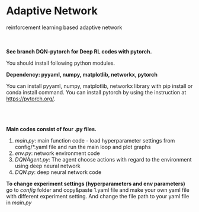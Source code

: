 # Adaptive Network

reinforcement learning based adaptive network 

<br></br>
**See branch DQN-pytorch for Deep RL codes with pytorch.**


You should install following python modules.

**Dependency: pyyaml, numpy, matplotlib, networkx, pytorch**

You can install pyyaml, numpy, matplotlib, networkx library with pip install or conda install command.
You can install pytorch by using the instruction at https://pytorch.org/.
<br></br>
<br></br>



**Main codes consist of four .py files.**
1. *main.py*: main function code - load hyperparameter settings from config/*.yaml file and run the main loop and plot graphs
2. *env.py*: network environment code
3. *DQNAgent.py*: The agent choose actions with regard to the environment using deep neural network
4. *DQN.py*: deep neural network code

**To change experiment settings (hyperparameters and env parameters)**
go to *config* folder and copy&paste 1.yaml file and make your own yaml file with different experiment setting.
And change the file path to your yaml file in *main.py*
